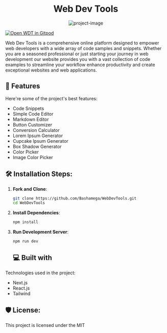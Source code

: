 <h1 align="center" id="title">Web Dev Tools</h1>

<p align="center">
  <img src="https://socialify.git.ci/Bashamega/WebDevTools/image?description=1&amp;forks=1&amp;issues=1&amp;language=1&amp;name=1&amp;owner=1&amp;pulls=1&amp;stargazers=1&amp;theme=Dark" alt="project-image">
</p>

<a href="https://gitpod.io/#https://github.com/bashamega/webdevtools" target="_blank">
  <img src="https://gitpod.io/button/open-in-gitpod.svg" alt="Open WDT in Gitpod">
</a>

<br>

<p id="description">Web Dev Tools is a comprehensive online platform designed to empower web developers with a wide array of code samples and snippets. Whether you are a seasoned professional or just starting your journey in web development our website provides you with a vast collection of code examples to streamline your workflow enhance productivity and create exceptional websites and web applications.</p>

<h2>🧐 Features</h2>

Here're some of the project's best features:

- Code Snippets
- Simple Code Editor
- Markdown Editor
- Button Customizer
- Conversion Calculator
- Lorem Ipsum Generator
- Cupcake Ipsum Generator
- Box Shadow Generator
- Color Picker
- Image Color Picker

<h2>🛠️ Installation Steps:</h2>

1. **Fork and Clone**:

   ```bash
   git clone https://github.com/Bashamega/WebDevTools.git
   cd WebDevTools
   ```

2. **Install Dependencies**:

   ```bash
   npm install
   ```

3. **Run Development Server**:
   ```bash
   npm run dev
   ```
   <h2>💻 Built with</h2>

Technologies used in the project:

- Next.js
- React.js
- Tailwind

<h2>🛡️ License:</h2>

This project is licensed under the MIT
